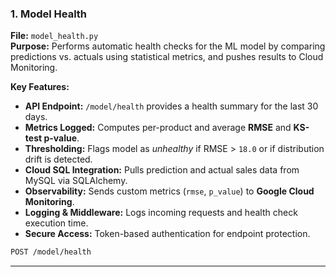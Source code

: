 
### 1. Model Health
**File:** `model_health.py`  
**Purpose:** Performs automatic health checks for the ML model by comparing predictions vs. actuals using statistical metrics, and pushes results to Cloud Monitoring.

**Key Features:**  
- **API Endpoint:** `/model/health` provides a health summary for the last 30 days.  
- **Metrics Logged:** Computes per-product and average **RMSE** and **KS-test p-value**.  
- **Thresholding:** Flags model as *unhealthy* if RMSE > `18.0` or if distribution drift is detected.  
- **Cloud SQL Integration:** Pulls prediction and actual sales data from MySQL via SQLAlchemy.  
- **Observability:** Sends custom metrics (`rmse`, `p_value`) to **Google Cloud Monitoring**.  
- **Logging & Middleware:** Logs incoming requests and health check execution time.  
- **Secure Access:** Token-based authentication for endpoint protection.

```bash
POST /model/health
```

---
